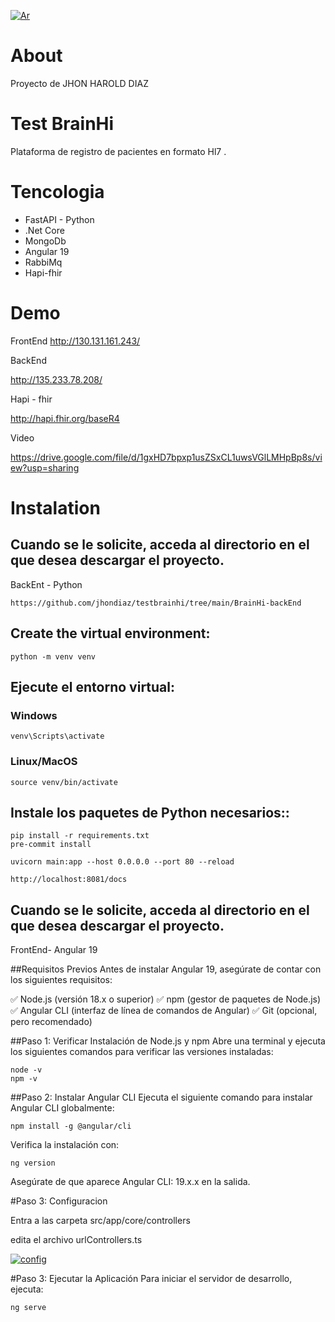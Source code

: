 [![Ar](Ar "Ar")](https://firebasestorage.googleapis.com/v0/b/tdriversuper.appspot.com/o/ar.png?alt=media&token=b6be5ae4-6c61-47a5-bfdc-a2950d4d8623 "Ar")

# About
Proyecto  de JHON HAROLD  DIAZ

# Test BrainHi
Plataforma  de registro de  pacientes  en  formato Hl7 .

# Tencologia
* FastAPI - Python 
* .Net Core
* MongoDb
* Angular 19
* RabbiMq
* Hapi-fhir

# Demo
FrontEnd
http://130.131.161.243/

BackEnd

http://135.233.78.208/

Hapi - fhir

http://hapi.fhir.org/baseR4

Video

https://drive.google.com/file/d/1gxHD7bpxp1usZSxCL1uwsVGlLMHpBp8s/view?usp=sharing

# Instalation

## Cuando se le solicite, acceda al directorio en el que desea descargar el proyecto.

 BackEnt - Python
```
https://github.com/jhondiaz/testbrainhi/tree/main/BrainHi-backEnd
```

## Create the virtual environment:
```
python -m venv venv

```

## Ejecute el entorno virtual:
### Windows
```
venv\Scripts\activate

```
### Linux/MacOS
```
source venv/bin/activate
```

## Instale los paquetes de Python necesarios::
```
pip install -r requirements.txt
pre-commit install

uvicorn main:app --host 0.0.0.0 --port 80 --reload

http://localhost:8081/docs

```
## Cuando se le solicite, acceda al directorio en el que desea descargar el proyecto.

FrontEnd- Angular 19

##Requisitos Previos
Antes de instalar Angular 19, asegúrate de contar con los siguientes requisitos:

✅ Node.js (versión 18.x o superior)
✅ npm (gestor de paquetes de Node.js)
✅ Angular CLI (interfaz de línea de comandos de Angular)
✅ Git (opcional, pero recomendado)

##Paso 1: Verificar Instalación de Node.js y npm
Abre una terminal y ejecuta los siguientes comandos para verificar las versiones instaladas:

```
node -v
npm -v

```
##Paso 2: Instalar Angular CLI
Ejecuta el siguiente comando para instalar Angular CLI globalmente:

```
npm install -g @angular/cli

```
Verifica la instalación con:

```
ng version

```

Asegúrate de que aparece Angular CLI: 19.x.x en la salida.

#Paso 3: Configuracion

Entra a las  carpeta   src/app/core/controllers

edita  el  archivo urlControllers.ts

[![config](config "config")](https://firebasestorage.googleapis.com/v0/b/tdriversuper.appspot.com/o/config_base.png?alt=media&token=6c54483f-996e-4b40-b6b7-3d537026c7ac "config")




#Paso 3: Ejecutar la Aplicación
Para iniciar el servidor de desarrollo, ejecuta:



```
ng serve

```
